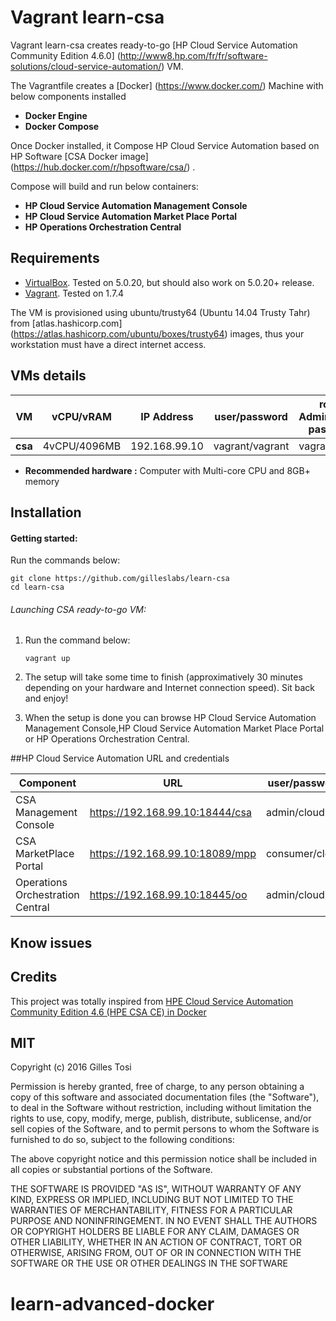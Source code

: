 # Vagrant learn-csa

Vagrant learn-csa creates ready-to-go [HP Cloud Service Automation Community Edition 4.6.0] (http://www8.hp.com/fr/fr/software-solutions/cloud-service-automation/) VM.

The Vagrantfile creates a [Docker] (https://www.docker.com/) Machine with below components installed

+ **Docker Engine**
+ **Docker Compose**

Once Docker installed, it Compose HP Cloud Service Automation based on HP Software [CSA Docker image] (https://hub.docker.com/r/hpsoftware/csa/) .

Compose will build and run below containers:

+ **HP Cloud Service Automation Management Console**
+ **HP Cloud Service Automation Market Place Portal**
+ **HP Operations Orchestration Central**

## Requirements

- [VirtualBox](https://www.virtualbox.org/wiki/Downloads). Tested on 5.0.20, but should also work on 5.0.20+ release.
- [Vagrant](http://www.vagrantup.com/downloads.html). Tested on 1.7.4

The VM is provisioned using ubuntu/trusty64 (Ubuntu 14.04 Trusty Tahr) from [atlas.hashicorp.com] (https://atlas.hashicorp.com/ubuntu/boxes/trusty64) images, thus your workstation must have a direct internet access. 

## VMs details

VM | vCPU/vRAM | IP Address| user/password | root / Administrator password |
---|---|---|---|---|
**csa** | 4vCPU/4096MB | 192.168.99.10 | vagrant/vagrant | vagrant |
+ **Recommended hardware :** Computer with Multi-core CPU and 8GB+ memory

## Installation

#### Getting started:

Run the commands below:

	git clone https://github.com/gilleslabs/learn-csa
	cd learn-csa


###### Launching CSA ready-to-go VM:

1. Run the command below:

	```
	vagrant up
	```

2. The setup will take some time to finish (approximatively 30 minutes depending on your hardware and Internet connection speed). Sit back and enjoy!

3. When the setup is done you can browse HP Cloud Service Automation Management Console,HP Cloud Service Automation Market Place Portal or HP Operations Orchestration Central. 

##HP Cloud Service Automation URL and credentials

Component | URL | user/password |
---|---|---|
CSA Management Console | https://192.168.99.10:18444/csa | admin/cloud |
CSA MarketPlace Portal | https://192.168.99.10:18089/mpp | consumer/cloud |
Operations Orchestration Central | https://192.168.99.10:18445/oo | admin/cloud |


## Know issues


## Credits

This project was totally inspired from [HPE Cloud Service Automation Community Edition 4.6 (HPE CSA CE) in Docker](https://github.com/HewlettPackard/csa-ce)


## MIT

Copyright (c) 2016 Gilles Tosi

Permission is hereby granted, free of charge, to any person obtaining a copy of this software and associated documentation files (the "Software"), to deal in the Software without restriction, including without limitation the rights to use, copy, modify, merge, publish, distribute, sublicense, and/or sell copies of the Software, and to permit persons to whom the Software is furnished to do so, subject to the following conditions:

The above copyright notice and this permission notice shall be included in all copies or substantial portions of the Software.

THE SOFTWARE IS PROVIDED "AS IS", WITHOUT WARRANTY OF ANY KIND, EXPRESS OR IMPLIED, INCLUDING BUT NOT LIMITED TO THE WARRANTIES OF MERCHANTABILITY, FITNESS FOR A PARTICULAR PURPOSE AND NONINFRINGEMENT. IN NO EVENT SHALL THE AUTHORS OR COPYRIGHT HOLDERS BE LIABLE FOR ANY CLAIM, DAMAGES OR OTHER LIABILITY, WHETHER IN AN ACTION OF CONTRACT, TORT OR OTHERWISE, ARISING FROM, OUT OF OR IN CONNECTION WITH THE SOFTWARE OR THE USE OR OTHER DEALINGS IN THE SOFTWARE
# learn-advanced-docker
